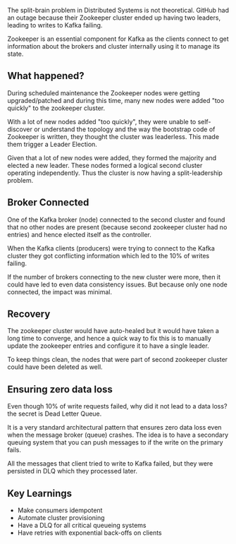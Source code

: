 The split-brain problem in Distributed Systems is not theoretical. GitHub had an outage because their Zookeeper cluster ended up having two leaders, leading to writes to Kafka failing.

Zookeeper is an essential component for Kafka as the clients connect to get information about the brokers and cluster internally using it to manage its state.

## What happened?

During scheduled maintenance the Zookeeper nodes were getting upgraded/patched and during this time, many new nodes were added "too quickly" to the zookeeper cluster.

With a lot of new nodes added "too quickly", they were unable to self-discover or understand the topology and the way the bootstrap code of Zookeeper is written, they thought the cluster was leaderless. This made them trigger a Leader Election.

Given that a lot of new nodes were added, they formed the majority and elected a new leader. These nodes formed a logical second cluster operating independently. Thus the cluster is now having a split-leadership problem.

## Broker Connected

One of the Kafka broker (node) connected to the second cluster and found that no other nodes are present (because second zookeeper cluster had no entries) and hence elected itself as the controller.

When the Kafka clients (producers) were trying to connect to the Kafka cluster they got conflicting information which led to the 10% of writes failing.

If the number of brokers connecting to the new cluster were more, then it could have led to even data consistency issues. But because only one node connected, the impact was minimal.

## Recovery

The zookeeper cluster would have auto-healed but it would have taken a long time to converge, and hence a quick way to fix this is to manually update the zookeeper entries and configure it to have a single leader.

To keep things clean, the nodes that were part of second zookeeper cluster could have been deleted as well.

## Ensuring zero data loss

Even though 10% of write requests failed, why did it not lead to a data loss? the secret is Dead Letter Queue.

It is a very standard architectural pattern that ensures zero data loss even when the message broker (queue) crashes. The idea is to have a secondary queuing system that you can push messages to if the write on the primary fails.

All the messages that client tried to write to Kafka failed, but they were persisted in DLQ which they processed later.

## Key Learnings

- Make consumers idempotent
- Automate cluster provisioning
- Have a DLQ for all critical queueing systems
- Have retries with exponential back-offs on clients
